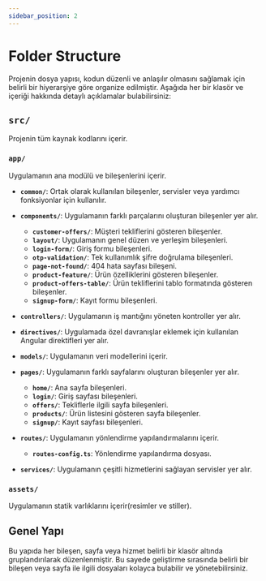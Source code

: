 ```yaml
---
sidebar_position: 2
---
```


# Folder Structure

Projenin dosya yapısı, kodun düzenli ve anlaşılır olmasını sağlamak için belirli bir hiyerarşiye göre organize edilmiştir. Aşağıda her bir klasör ve içeriği hakkında detaylı açıklamalar bulabilirsiniz:

## `src/`
Projenin tüm kaynak kodlarını içerir.

### `app/`
Uygulamanın ana modülü ve bileşenlerini içerir.

- **`common/`**: Ortak olarak kullanılan bileşenler, servisler veya yardımcı fonksiyonlar için kullanılır.

- **`components/`**: Uygulamanın farklı parçalarını oluşturan bileşenler yer alır.
    - **`customer-offers/`**: Müşteri tekliflerini gösteren bileşenler.
    - **`layout/`**: Uygulamanın genel düzen ve yerleşim bileşenleri.
    - **`login-form/`**: Giriş formu bileşenleri.
    - **`otp-validation/`**: Tek kullanımlık şifre doğrulama bileşenleri.
    - **`page-not-found/`**: 404 hata sayfası bileşeni.
    - **`product-feature/`**: Ürün özelliklerini gösteren bileşenler.
    - **`product-offers-table/`**: Ürün tekliflerini tablo formatında gösteren bileşenler.
    - **`signup-form/`**: Kayıt formu bileşenleri.

- **`controllers/`**: Uygulamanın iş mantığını yöneten kontroller yer alır.

- **`directives/`**: Uygulamada özel davranışlar eklemek için kullanılan Angular direktifleri yer alır.

- **`models/`**: Uygulamanın veri modellerini içerir.

- **`pages/`**: Uygulamanın farklı sayfalarını oluşturan bileşenler yer alır.
    - **`home/`**: Ana sayfa bileşenleri.
    - **`login/`**: Giriş sayfası bileşenleri.
    - **`offers/`**: Tekliflerle ilgili sayfa bileşenleri.
    - **`products/`**: Ürün listesini gösteren sayfa bileşenler.
    - **`signup/`**: Kayıt sayfası bileşenleri.

- **`routes/`**: Uygulamanın yönlendirme yapılandırmalarını içerir.
    - **`routes-config.ts`**: Yönlendirme yapılandırma dosyası.

- **`services/`**: Uygulamanın çeşitli hizmetlerini sağlayan servisler yer alır.

### `assets/` 
Uygulamanın statik varlıklarını içerir(resimler ve stiller).

## Genel Yapı
Bu yapıda her bileşen, sayfa veya hizmet belirli bir klasör altında gruplandırılarak düzenlenmiştir. Bu sayede geliştirme sırasında belirli bir bileşen veya sayfa ile ilgili dosyaları kolayca bulabilir ve yönetebilirsiniz.
